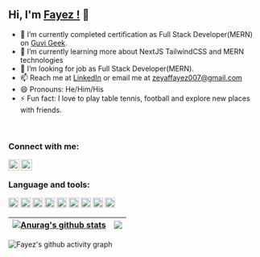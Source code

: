 <!--
**Fayez-fyz/Fayez-fyz** is a ✨ _special_ ✨ repository because its `README.md` (this file) appears on your GitHub profile.

Here are some ideas to get you started:

- 🔭 I’m currently working on ...
- 🌱 I’m currently learning ...
- 👯 I’m looking to collaborate on ...
- 🤔 I’m looking for help with ...
- 💬 Ask me about ...
- 📫 How to reach me: ...
- 😄 Pronouns: ...
- ⚡ Fun fact: ...
-->

## Hi, I'm [Fayez !](https://fayez-portfolio.netlify.app/) 👋

- 🔭 I’m currently completed certification as Full Stack Developer(MERN) on [Guvi Geek](https://www.guvi.in/).
- 🌱 I’m currently learning more about NextJS TailwindCSS and MERN technologies
- 👯  I’m looking for job as Full Stack Developer(MERN).
- 📫 Reach me at [LinkedIn](https://www.linkedin.com/in/fayez-b-316684203/) or email me at [zeyaffayez007@gmail.com](zeyaffayez007@gmail.com)
- 😄 Pronouns: He/Him/His
- ⚡ Fun fact: I love to play table tennis, football and explore new places with friends. 
<br />

### Connect with me:

<a href="https://www.linkedin.com/in/fayez-b-316684203/">
<img align="left" alt="LinkedIn" width="22px" src="https://cdn2.iconfinder.com/data/icons/linkedin-ui-flat/48/LinkedIn_UI-03-512.png" />
</a>
<a href="mailto:zeyaffayez007@gmail.com">
<img align="left" alt="Gmail" width="22px" src="https://logos-world.net/wp-content/uploads/2020/11/Gmail-Logo.png" />
</a>

<br />

### Language and tools:

<code><img height="20" src="https://cdn.jsdelivr.net/gh/devicons/devicon/icons/html5/html5-original.svg"></code>
<code><img height="20" src="https://cdn.jsdelivr.net/gh/devicons/devicon/icons/css3/css3-original.svg"></code>
<code><img height="20" src="https://cdn.jsdelivr.net/gh/devicons/devicon/icons/javascript/javascript-original.svg"></code>
<code><img height="20" src="https://cdn.jsdelivr.net/gh/devicons/devicon/icons/bootstrap/bootstrap-plain.svg"></code>
<code><img height="20"  src="https://cdn.jsdelivr.net/gh/devicons/devicon/icons/react/react-original.svg"></code>
<code><img height="20" src="https://cdn.jsdelivr.net/gh/devicons/devicon/icons/nodejs/nodejs-original.svg"></code>
<code><img height="20" src="https://cdn.jsdelivr.net/gh/devicons/devicon/icons/express/express-original.svg"></code>
<code><img height="20" src="https://cdn.jsdelivr.net/gh/devicons/devicon/icons/mongodb/mongodb-original.svg"></code>
<code><img height="20" src="https://cdn.jsdelivr.net/gh/devicons/devicon/icons/nextjs/nextjs-original.svg"></code>
<br />


| <a href="https://github.com/Fayez-fyz/github-readme-stats"><img align="center" src="https://github-readme-stats.vercel.app/api?username=Fayez-fyz&show_icons=true&theme=radical" alt="Anurag's github stats" /></a> | <a href="https://github.com/Fayez-fyz/github-readme-stats"><img align="center" src="https://github-readme-stats.vercel.app/api/top-langs/?username=Fayez-fyz&layout=compact&theme=radical&hide_border=true" /></a> |
| ------------- | ------------- |
<!-- <div>
  
![Fayez's GitHub stats](https://github-readme-stats.vercel.app/api?username=Fayez-fyz&show_icons=true&theme=radical)

### Top Langs:

<a href="https://github.com/Fayez-fyz/github-readme-stats"><img align="center" src="https://github-readme-stats.vercel.app/api/top-langs/?username=Fayez-fyz&layout=compact&theme=radical&hide_border=true" /></a>
</div> -->

<!-- <p><img align="center" src="https://github-readme-streak-stats.herokuapp.com/?user=nero002&" alt="nero002" /></p> -->
![Fayez's github activity graph](https://activity-graph.herokuapp.com/graph?username=Fayez-fyz&theme=dracula)




